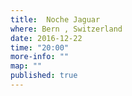 ```yaml
---
title:  Noche Jaguar
where: Bern , Switzerland
date: 2016-12-22
time: "20:00"
more-info: ""
map: ""
published: true
---
```

